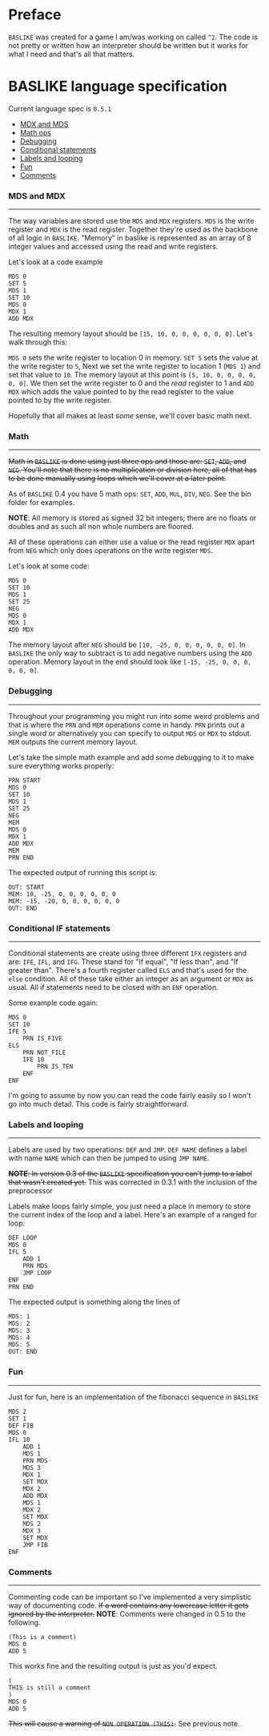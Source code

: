 # Preface
`BASLIKE` was created for a game I am/was working on called `^2`. The code is not pretty or written how an interpreter should be written but it works for what I need and that's all that matters.

# BASLIKE language specification
Current language spec is `0.5.1`

- [MDX and MDS](#mds-and-mdx)
- [Math ops](#math)
- [Debugging](#debugging)
- [Conditional statements](#conditional-if-statements)
- [Labels and looping](#labels-and-looping)
- [Fun](#fun)
- [Comments](#comments)

### MDS and MDX
___
The way variables are stored use the `MDS` and `MDX` registers. `MDS` is the write register and `MDX` is the read register. Together they're used as the backbone of all logic in `BASLIKE`. "Memory" in baslike is represented as an array of 8 integer values and accessed using the read and write registers.

Let's look at a code example
```
MDS 0
SET 5
MDS 1
SET 10
MDS 0
MDX 1
ADD MDX
```
The resulting memory layout should be `[15, 10, 0, 0, 0, 0, 0, 0]`.
Let's walk through this:

`MDS 0` sets the write register to location 0 in memory. `SET 5` sets the value at the write register to `5`, Next we set the write register to location 1 (`MDS 1`) and set that value to `10`. The memory layout at this point is `[5, 10, 0, 0, 0, 0, 0, 0]`. We then set the write register to 0 and the *read* register to 1 and `ADD MDX` which adds the value pointed to by the read register to the value pointed to by the write register.

Hopefully that all makes at least *some* sense, we'll cover basic math next.

### Math
___
~~Math in `BASLIKE` is done using just three ops and those are: `SET`, `ADD`, and `NEG`. You'll note that there is no multiplication or division here, all of that has to be done manually using loops which we'll cover at a later point.~~

As of `BASLIKE` 0.4 you have 5 math ops: `SET`, `ADD`, `MUL`, `DIV`, `NEG`. See the bin folder for examples.

**NOTE**: All memory is stored as signed 32 bit integers; there are no floats or doubles and as such all non whole numbers are floored.

All of these operations can either use a value or the read register `MDX` apart from `NEG` which only does operations on the write register `MDS`.

Let's look at some code:
```
MDS 0
SET 10
MDS 1
SET 25
NEG
MDS 0
MDX 1
ADD MDX
```
The memory layout after `NEG` should be `[10, -25, 0, 0, 0, 0, 0, 0]`. In `BASLIKE` the only way to subtract is to add negative numbers using the `ADD` operation. Memory layout in the end should look like `[-15, -25, 0, 0, 0, 0, 0, 0]`.

### Debugging
___
Throughout your programming you might run into some weird problems and that is where the `PRN` and `MEM` operations come in handy. `PRN` prints out a single word or alternatively you can specify to output `MDS` or `MDX` to stdout. `MEM` outputs the current memory layout.

Let's take the simple math example and add some debugging to it to make sure everything works properly:
```
PRN START
MDS 0
SET 10
MDS 1
SET 25
NEG
MEM
MDS 0
MDX 1
ADD MDX
MEM
PRN END
```
The expected output of running this script is:
```
OUT: START
MEM: 10, -25, 0, 0, 0, 0, 0, 0
MEM: -15, -20, 0, 0, 0, 0, 0, 0
OUT: END
```

### Conditional IF statements
___
Conditional statements are create using three different `IFX` registers and are: `IFE`, `IFL`, and `IFG`. These stand for "If equal", "If less than", and "If greater than". There's a fourth register called `ELS` and that's used for the `else` condition. All of these take either an integer as an argument or `MDX` as usual. All if statements need to be closed with an `ENF` operation.

Some example code again:
```
MDS 0
SET 10
IFE 5
    PRN IS_FIVE
ELS
    PRN NOT_FILE
    IFE 10
        PRN IS_TEN
    ENF
ENF
```
I'm going to assume by now you can read the code fairly easily so I won't go into much detail. This code is fairly straightforward.

### Labels and looping
___
Labels are used by two operations: `DEF` and `JMP`. `DEF NAME` defines a label with name `NAME` which can then be jumped to using `JMP NAME`.

~~**NOTE**: In version 0.3 of the `BASLIKE` specification you can't jump to a label that wasn't created yet.~~
This was corrected in 0.3.1 with the inclusion of the preprocessor

Labels make loops fairly simple, you just need a place in memory to store the current index of the loop and a label. Here's an example of a ranged for loop:
```
DEF LOOP
MDS 0
IFL 5
    ADD 1
    PRN MDS
    JMP LOOP
ENF
PRN END
```
The expected output is something along the lines of
```
MDS: 1
MDS: 2
MDS: 3
MDS: 4
MDS: 5
OUT: END
```

### Fun
___
Just for fun, here is an implementation of the fibonacci sequence in `BASLIKE`
```
MDS 2
SET 1
DEF FIB
MDS 0
IFL 10
    ADD 1
    MDS 1
    PRN MDS
    MDS 3
    MDX 1
    SET MDX
    MDX 2
    ADD MDX
    MDS 1
    MDX 2
    SET MDX
    MDS 2
    MDX 3
    SET MDX
    JMP FIB
ENF
```

### Comments
___
Commenting code can be important so I've implemented a very simplistic way of documenting code. ~~If a word contains any lowercase letter it gets ignored by the interpreter.~~
**NOTE**: Comments were changed in 0.5 to the following.
```
(This is a comment)
MDS 0
ADD 5
```
This works fine and the resulting output is just as you'd expect.
```
(
THIS is still a comment
)
MDS 0
ADD 5
```
~~This will cause a warning of `NON OPERATION (THIS)`.~~ See previous note.
